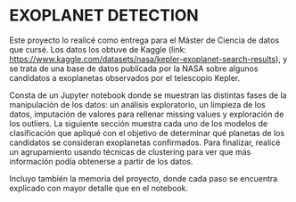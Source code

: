 # EXOPLANET DETECTION

Este proyecto lo realicé como entrega para el Máster de Ciencia de datos que cursé. Los datos los obtuve de Kaggle (link: https://www.kaggle.com/datasets/nasa/kepler-exoplanet-search-results), y se trata de una base de datos publicada por la NASA sobre algunos candidatos a exoplanetas observados por el telescopio Kepler.

Consta de un Jupyter notebook donde se muestran las distintas fases de la manipulación de los datos: un análisis exploratorio, un limpieza de los datos, imputación de valores para rellenar missing values y exploración de los outliers. La siguiente sección muestra cada uno de los modelos de clasificación que apliqué con el objetivo de determinar qué planetas de los candidatos se consideran exoplanetas confirmados. Para finalizar, realicé un agrupamiento usando técnicas de clustering para ver que más información podía obtenerse a partir de los datos.

Incluyo también la memoria del proyecto, donde cada paso se encuentra explicado con mayor detalle que en el notebook.